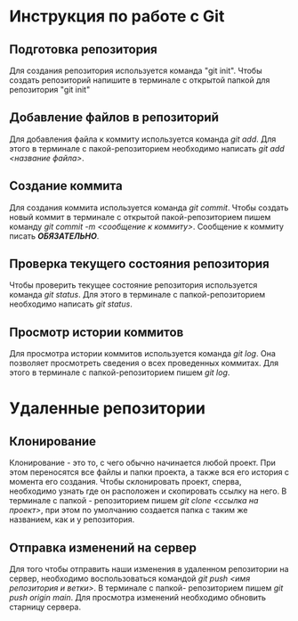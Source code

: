 # Инструкция по работе с Git

## Подготовка репозитория

Для создания репозитория используется команда "git init". Чтобы создать репозиторий напишите в терминале с открытой папкой для репозитория "git init"

## Добавление файлов в репозиторий

Для добавления файла к коммиту используется команда *git add*. Для этого в терминале с пакой-репозиторием необходимо написать *git add <название файла>*.
## Создание коммита
Для создания коммита используется команда *git commit*. Чтобы создать новый коммит в терминале с открытой пакой-репозиторием пишем команду *git commit -m <сообщение к коммиту>*. Сообщение к коммиту писать ***ОБЯЗАТЕЛЬНО***.

## Проверка текущего состояния репозитория

Чтобы проверить текущее состояние репозитория используется команда *git status*. Для этого в терминале с папкой-репозиторием необходимо написать *git status*.

## Просмотр истории коммитов

Для просмотра истории коммитов используется команда *git log*. Она позволяет просмотреть сведения о всех проведенных коммитах. Для этого в терминале с папкой-репозиторием пишем *git log*.

# Удаленные репозитории

## Клонирование

Клонирование - это то, с чего обычно начинается любой проект. При этом переносятся все файлы и папки проекта, а также вся его история с момента его создания. Чтобы склонировать проект, сперва, необходимо узнать где он расположен и скопировать ссылку на него. В терминале с папкой - репозиторием пишем *git clone <ссылка на проект>*, при этом по умолчанию создается папка с таким же названием, как и у репозитория.

## Отправка изменений на сервер
Для того чтобы отправить наши изменения в удаленном репозитории на сервер, необходимо воспользоваться командой *git push <имя репозитория и ветки>*. В терминале с папкой- репозиторием пишем *git push origin main*. Для просмотра изменений необходимо обновить старницу сервера.

